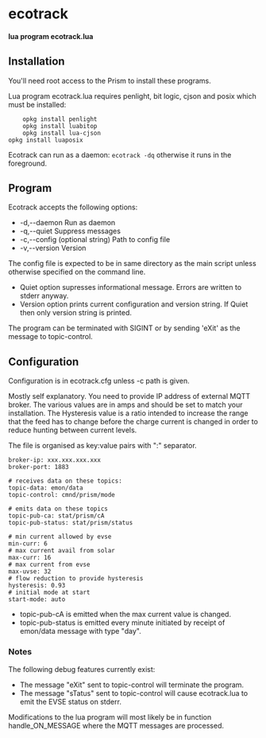 # ecotrack
#### lua program ecotrack.lua

## Installation
 You'll need root access to the Prism to install these programs.

 Lua program ecotrack.lua requires penlight, bit logic, cjson and posix which must be installed:

        opkg install penlight
        opkg install luabitop
        opkg install lua-cjson
	opkg install luaposix

  Ecotrack can run as a daemon: `ecotrack -dq` otherwise it runs in the foreground. 

## Program
  Ecotrack accepts the following options:

  +  -d,--daemon   Run as daemon
  +  -q,--quiet    Suppress messages
  +  -c,--config (optional string) Path to config file
  +  -v,--version  Version

The config file is expected to be in same directory as the main script
unless otherwise specified on the command line.

- Quiet option supresses informational message. Errors are written to stderr anyway.
- Version option prints current configuration and version string. If Quiet then only
  version string is printed.

The program can be terminated with SIGINT or by sending 'eXit' as the
message to topic-control.

## Configuration

   Configuration is in ecotrack.cfg unless -c path is given.

   Mostly self explanatory.  You need to provide IP address of external
MQTT broker.  The various values are in amps and should be set to
match your installation.  The Hysteresis value is a ratio intended to increase
the range that the feed has to change before the charge current is changed in
order to reduce hunting between current levels.

The file is organised as key:value pairs with ":" separator.

    broker-ip: xxx.xxx.xxx.xxx
    broker-port: 1883
    
    # receives data on these topics:
    topic-data: emon/data
    topic-control: cmnd/prism/mode
    
    # emits data on these topics
    topic-pub-ca: stat/prism/cA
    topic-pub-status: stat/prism/status
    
    # min current allowed by evse
    min-curr: 6
    # max current avail from solar
    max-curr: 16
    # max current from evse
    max-uvse: 32
    # flow reduction to provide hysteresis 
    hysteresis: 0.93
    # initial mode at start
    start-mode: auto

+ topic-pub-cA is emitted when the max current value is changed.
+ topic-pub-status is emitted every minute initiated by receipt of
  emon/data message with type "day".

### Notes
The following debug features currently exist:

+ The message "eXit" sent to topic-control will terminate the program.
+ The message "sTatus" sent to topic-control will cause ecotrack.lua
  to emit the EVSE status on stderr.

Modifications to the lua program will most likely be in function
handle_ON_MESSAGE where the MQTT messages are processed.
